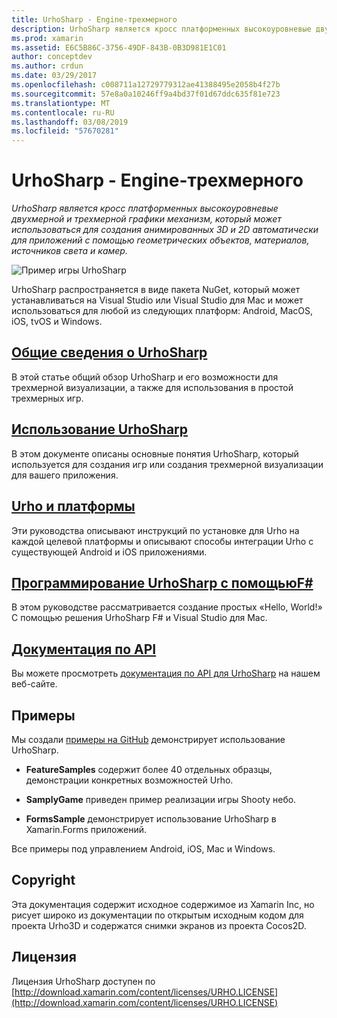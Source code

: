 ```yaml
---
title: UrhoSharp - Engine-трехмерного
description: UrhoSharp является кросс платформенных высокоуровневые двухмерной и трехмерной графики механизм, который может использоваться для создания анимированных 3D и 2D автоматически для приложений с помощью геометрических объектов, материалов, источников света и камер.
ms.prod: xamarin
ms.assetid: E6C5B86C-3756-49DF-843B-0B3D981E1C01
author: conceptdev
ms.author: crdun
ms.date: 03/29/2017
ms.openlocfilehash: c008711a12729779312ae41388495e2058b4f27b
ms.sourcegitcommit: 57e8a0a10246ff9a4bd37f01d67ddc635f81e723
ms.translationtype: MT
ms.contentlocale: ru-RU
ms.lasthandoff: 03/08/2019
ms.locfileid: "57670281"
---
```

# <a name="urhosharp---3d2d-engine"></a>UrhoSharp - Engine-трехмерного

_UrhoSharp является кросс платформенных высокоуровневые двухмерной и трехмерной графики механизм, который может использоваться для создания анимированных 3D и 2D автоматически для приложений с помощью геометрических объектов, материалов, источников света и камер._

![Пример игры UrhoSharp](images/video.gif)

UrhoSharp распространяется в виде пакета NuGet, который может устанавливаться на Visual Studio или Visual Studio для Mac и может использоваться для любой из следующих платформ: Android, MacOS, iOS, tvOS и Windows.

## <a name="an-introduction-to-urhosharpgraphics-gamesurhosharpintroductionmd"></a>[Общие сведения о UrhoSharp](~/graphics-games/urhosharp/introduction.md)

В этой статье общий обзор UrhoSharp и его возможности для трехмерной визуализации, а также для использования в простой трехмерных игр.

## <a name="using-urhosharpgraphics-gamesurhosharpusingmd"></a>[Использование UrhoSharp](~/graphics-games/urhosharp/using.md)

В этом документе описаны основные понятия UrhoSharp, который используется для создания игр или создания трехмерной визуализации для вашего приложения.

## <a name="urho-and-your-platformgraphics-gamesurhosharpplatformindexmd"></a>[Urho и платформы](~/graphics-games/urhosharp/platform/index.md)

Эти руководства описывают инструкций по установке для Urho на каждой целевой платформы и описывают способы интеграции Urho с существующей Android и iOS приложениями.

## <a name="programming-urhosharp-with-fgraphics-gamesurhosharpfsharpmd"></a>[Программирование UrhoSharp с помощьюF#](~/graphics-games/urhosharp/fsharp.md)

В этом руководстве рассматривается создание простых «Hello, World!» С помощью решения UrhoSharp F# и Visual Studio для Mac.

## <a name="api-documentationhttpsdeveloperxamarincomapirooturho"></a>[Документация по API](https://developer.xamarin.com/api/root/Urho/)

Вы можете просмотреть [документация по API для UrhoSharp](https://developer.xamarin.com/api/root/Urho/) на нашем веб-сайте.

## <a name="samples"></a>Примеры

Мы создали [примеры на GitHub](https://github.com/xamarin/urho-samples) демонстрирует использование UrhoSharp.

- **FeatureSamples** содержит более 40 отдельных образцы, демонстрации конкретных возможностей Urho.

- **SamplyGame** приведен пример реализации игры Shooty небо.

- **FormsSample** демонстрирует использование UrhoSharp в Xamarin.Forms приложений.

Все примеры под управлением Android, iOS, Mac и Windows.

## <a name="copyright"></a>Copyright

Эта документация содержит исходное содержимое из Xamarin Inc, но рисует широко из документации по открытым исходным кодом для проекта Urho3D и содержатся снимки экранов из проекта Cocos2D.

## <a name="license"></a>Лицензия

Лицензия UrhoSharp доступен по [http://download.xamarin.com/content/licenses/URHO.LICENSE](http://download.xamarin.com/content/licenses/URHO.LICENSE)

